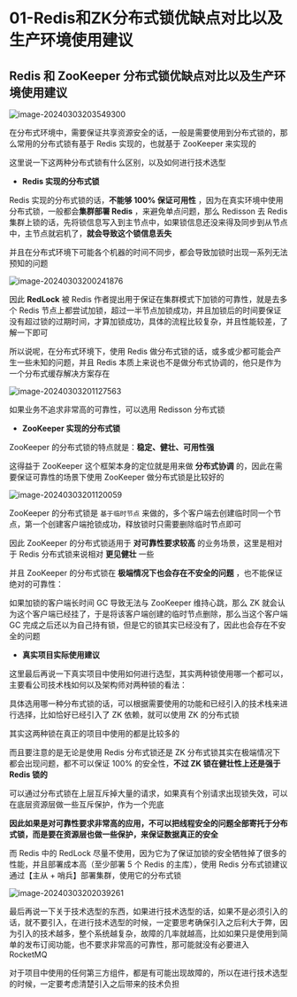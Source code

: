 # 01-Redis和ZK分布式锁优缺点对比以及生产环境使用建议
## Redis 和 ZooKeeper 分布式锁优缺点对比以及生产环境使用建议

![image-20240303203549300](https://11laile-note-img.oss-cn-beijing.aliyuncs.com/image-20240303203549300.png)

在分布式环境中，需要保证共享资源安全的话，一般是需要使用到分布式锁的，那么常用的分布式锁有基于 Redis 实现的，也就基于 ZooKeeper 来实现的

这里说一下这两种分布式锁有什么区别，以及如何进行技术选型

- **Redis 实现的分布式锁** 

Redis 实现的分布式锁的话，**不能够 100% 保证可用性** ，因为在真实环境中使用分布式锁，一般都会**集群部署 Redis** ，来避免单点问题，那么 Redisson 去 Redis 集群上锁的话，先将锁信息写入到主节点中，如果锁信息还没来得及同步到从节点中，主节点就宕机了，**就会导致这个锁信息丢失** 

并且在分布式环境下可能各个机器的时间不同步，都会导致加锁时出现一系列无法预知的问题

![image-20240303200241876](https://11laile-note-img.oss-cn-beijing.aliyuncs.com/image-20240303200241876.png)

因此 **RedLock** 被 Redis 作者提出用于保证在集群模式下加锁的可靠性，就是去多个 Redis 节点上都尝试加锁，超过一半节点加锁成功，并且加锁后的时间要保证没有超过锁的过期时间，才算加锁成功，具体的流程比较复杂，并且性能较差，了解一下即可

所以说呢，在分布式环境下，使用 Redis 做分布式锁的话，或多或少都可能会产生一些未知的问题，并且 Redis 本质上来说也不是做分布式协调的，他只是作为一个分布式缓存解决方案存在

![image-20240303201127563](https://11laile-note-img.oss-cn-beijing.aliyuncs.com/image-20240303201127563.png)

如果业务不追求非常高的可靠性，可以选用 Redisson 分布式锁



- **ZooKeeper 实现的分布式锁** 

ZooKeeper 的分布式锁的特点就是：**稳定、健壮、可用性强** 

这得益于 ZooKeeper 这个框架本身的定位就是用来做 **分布式协调** 的，因此在需要保证可靠性的场景下使用 ZooKeeper 做分布式锁是比较好的

![image-20240303201120059](https://11laile-note-img.oss-cn-beijing.aliyuncs.com/image-20240303201120059.png)

ZooKeeper 的分布式锁是 `基于临时节点` 来做的，多个客户端去创建临时同一个节点，第一个创建客户端抢锁成功，释放锁时只需要删除临时节点即可

因此 ZooKeeper 的分布式锁适用于 **对可靠性要求较高** 的业务场景，这里是相对于 Redis 分布式锁来说相对 **更见健壮** 一些



并且 ZooKeeper 的分布式锁在 **极端情况下也会存在不安全的问题** ，也不能保证绝对的可靠性：

如果加锁的客户端长时间 GC 导致无法与 ZooKeeper 维持心跳，那么 ZK 就会认为这个客户端已经挂了，于是将该客户端创建的临时节点删除，那么当这个客户端 GC 完成之后还以为自己持有锁，但是它的锁其实已经没有了，因此也会存在不安全的问题





- **真实项目实际使用建议**

这里最后再说一下真实项目中使用如何进行选型，其实两种锁使用哪一个都可以，主要看公司技术栈如何以及架构师对两种锁的看法：

具体选用哪一种分布式锁的话，可以根据需要使用的功能和已经引入的技术栈来进行选择，比如恰好已经引入了 ZK 依赖，就可以使用 ZK 的分布式锁

其实这两种锁在真正的项目中使用的都是比较多的

而且要注意的是无论是使用 Redis 分布式锁还是 ZK 分布式锁其实在极端情况下都会出现问题，都不可以保证 100% 的安全性，**不过 ZK 锁在健壮性上还是强于 Redis 锁的** 

可以通过分布式锁在上层互斥掉大量的请求，如果真有个别请求出现锁失效，可以在底层资源层做一些互斥保护，作为一个兜底

**因此如果是对可靠性要求非常高的应用，不可以把线程安全的问题全部寄托于分布式锁，而是要在资源层也做一些保护，来保证数据真正的安全**



而 Redis 中的 RedLock 尽量不使用，因为它为了保证加锁的安全牺牲掉了很多的性能，并且部署成本高（至少部署 5 个 Redis 的主库），使用 Redis 分布式锁建议通过【主从 + 哨兵】部署集群，使用它的分布式锁



![image-20240303202039261](https://11laile-note-img.oss-cn-beijing.aliyuncs.com/image-20240303202039261.png)



最后再说一下关于技术选型的东西，如果进行技术选型的话，如果不是必须引入的话，就不要引入，在进行技术选型的时候，一定要思考确保引入之后利大于弊，因为引入的技术越多，整个系统越复杂，故障的几率就越高，比如如果只是使用到简单的发布订阅功能，也不要求非常高的可靠性，那可能就没有必要进入 RocketMQ

对于项目中使用的任何第三方组件，都是有可能出现故障的，所以在进行技术选型的时候，一定要考虑清楚引入之后带来的技术负担

